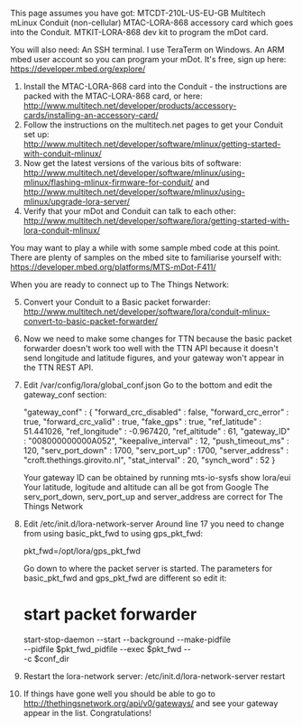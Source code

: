 This page assumes you have got:
MTCDT-210L-US-EU-GB Multitech mLinux Conduit (non-cellular)
MTAC-LORA-868 accessory card which goes into the Conduit.
MTKIT-LORA-868 dev kit to program the mDot card.

You will also need:
An SSH terminal.  I use TeraTerm on Windows.
An ARM mbed user account so you can program your mDot. It's free, sign up here: https://developer.mbed.org/explore/

1.  Install the MTAC-LORA-868 card into the Conduit - the instructions are packed with the MTAC-LORA-868 card, or here: http://www.multitech.net/developer/products/accessory-cards/installing-an-accessory-card/
2.  Follow the instructions on the multitech.net pages to get your Conduit set up:  
    http://www.multitech.net/developer/software/mlinux/getting-started-with-conduit-mlinux/
3.  Now get the latest versions of the various bits of software:
    http://www.multitech.net/developer/software/mlinux/using-mlinux/flashing-mlinux-firmware-for-conduit/
    and
    http://www.multitech.net/developer/software/mlinux/using-mlinux/upgrade-lora-server/
4.  Verify that your mDot and Conduit can talk to each other:
    http://www.multitech.net/developer/software/lora/getting-started-with-lora-conduit-mlinux/

You may want to play a while with some sample mbed code at this point.  There are plenty of samples on the mbed site to familiarise yourself with: https://developer.mbed.org/platforms/MTS-mDot-F411/

When you are ready to connect up to The Things Network:

5.  Convert your Conduit to a Basic packet forwarder: http://www.multitech.net/developer/software/lora/conduit-mlinux-convert-to-basic-packet-forwarder/
6.  Now we need to make some changes for TTN because the basic packet forwarder doesn't work too well with the TTN API because it doesn't send longitude and latitude figures, and your gateway won't appear in the TTN REST API.
7.  Edit /var/config/lora/global_conf.json  Go to the bottom and edit the gateway_conf section:

       "gateway_conf" :
        {
                "forward_crc_disabled" : false,
                "forward_crc_error" : true,
                "forward_crc_valid" : true,
                "fake_gps" : true,
                "ref_latitude" : 51.441026,
                "ref_longitude" : -0.967420,
                "ref_altitude" : 61,
                "gateway_ID" : "008000000000A052",
                "keepalive_interval" : 12,
                "push_timeout_ms" : 120,
                "serv_port_down" : 1700,
                "serv_port_up" : 1700,
                "server_address" : "croft.thethings.girovito.nl",
                "stat_interval" : 20,
                "synch_word" : 52
        }

    Your gateway ID can be obtained by running mts-io-sysfs show lora/eui
    Your latitude, logitude and altitude can all be got from Google
    The serv_port_down, serv_port_up and server_address are correct for The Things Network

8.  Edit /etc/init.d/lora-network-server  Around line 17 you need to change from using basic_pkt_fwd to using gps_pkt_fwd:
   
     pkt_fwd=/opt/lora/gps_pkt_fwd
   
    Go down to where the packet server is started.  The parameters for basic_pkt_fwd and gps_pkt_fwd are different so edit it:

	  # start packet forwarder
      start-stop-daemon --start --background --make-pidfile \
          --pidfile $pkt_fwd_pidfile --exec $pkt_fwd -- \
          -c $conf_dir

9.  Restart the lora-network server:   /etc/init.d/lora-network-server restart
10. If things have gone well you should be able to go to http://thethingsnetwork.org/api/v0/gateways/ and see your gateway appear in the list.  Congratulations!


   
   
   